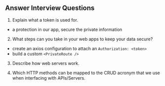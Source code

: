 ## Answer Interview Questions

1. Explain what a token is used for.

- a protection in our app, secure the private information       

2. What steps can you take in your web apps to keep your data secure?

- create an axios configuration to attach an `Authorization: <token>` 
- build a custom `<PrivateRoute />`

3. Describe how web servers work.


4. Which HTTP methods can be mapped to the CRUD acronym that we use when interfacing with APIs/Servers.